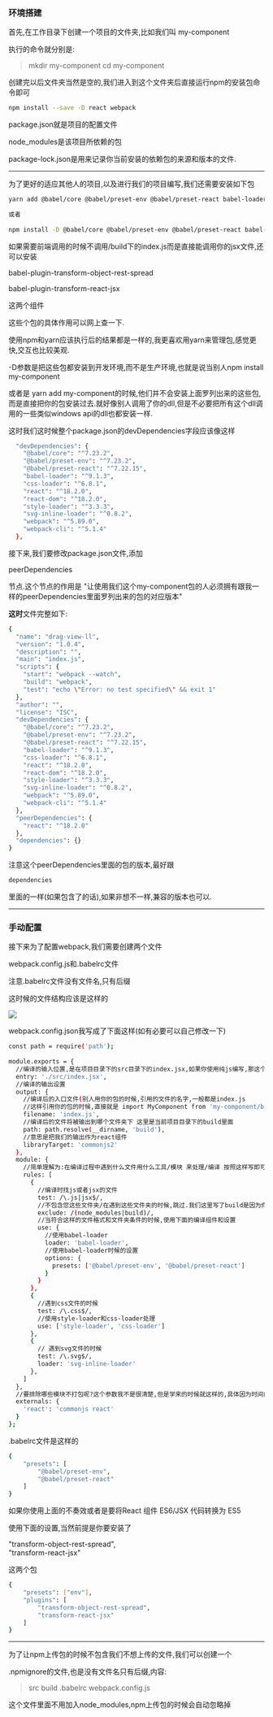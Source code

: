 ### 环境搭建

首先,在工作目录下创建一个项目的文件夹,比如我们叫 my-component

执行的命令就分别是:

> mkdir my-component
> cd my-component

创建完以后文件夹当然是空的,我们进入到这个文件夹后直接运行npm的安装包命令即可

```bash
npm install --save -D react webpack 
```

package.json就是项目的配置文件

node\_modules是该项目所依赖的包

package-lock.json是用来记录你当前安装的依赖包的来源和版本的文件.

***

为了更好的适应其他人的项目,以及进行我们的项目编写,我们还需要安装如下包

```bash
yarn add @babel/core @babel/preset-env @babel/preset-react babel-loader css-loader style-loader webpack webpack-cli -D
 
或者
 
npm install -D @babel/core @babel/preset-env @babel/preset-react babel-loader css-loader style-loader webpack webpack-cli
```

如果需要前端调用的时候不调用/build下的index.js而是直接能调用你的jsx文件,还可以安装

babel-plugin-transform-object-rest-spread

babel-plugin-transform-react-jsx

这两个组件

这些个包的具体作用可以网上查一下.

使用npm和yarn应该执行后的结果都是一样的,我更喜欢用yarn来管理包,感觉更快,交互也比较美观.

\-D参数是把这些包都安装到开发环境,而不是生产环境,也就是说当别人npm install my-component

或者是 yarn add my-component的时候,他们并不会安装上面罗列出来的这些包,而是直接把你的包安装过去.就好像别人调用了你的dll,但是不必要把所有这个dll调用的一些类似windows api的dll也都安装一样.

这时我们这时候整个package.json的devDependencies字段应该像这样

```bash
  "devDependencies": {
    "@babel/core": "^7.23.2",
    "@babel/preset-env": "^7.23.2",
    "@babel/preset-react": "^7.22.15",
    "babel-loader": "^9.1.3",
    "css-loader": "^6.8.1",
    "react": "^18.2.0",
    "react-dom": "^18.2.0",
    "style-loader": "^3.3.3",
    "svg-inline-loader": "^0.8.2",
    "webpack": "^5.89.0",
    "webpack-cli": "^5.1.4"
  },
```

接下来,我们要修改package.json文件,添加

peerDependencies

节点.这个节点的作用是 "让使用我们这个my-component包的人必须拥有跟我一样的peerDependencies里面罗列出来的包的对应版本"

**这时**文件完整如下:

```bash
{
  "name": "drag-view-ll",
  "version": "1.0.4",
  "description": "",
  "main": "index.js",
  "scripts": {
    "start": "webpack --watch",
    "build": "webpack",
    "test": "echo \"Error: no test specified\" && exit 1"
  },
  "author": "",
  "license": "ISC",
  "devDependencies": {
    "@babel/core": "^7.23.2",
    "@babel/preset-env": "^7.23.2",
    "@babel/preset-react": "^7.22.15",
    "babel-loader": "^9.1.3",
    "css-loader": "^6.8.1",
    "react": "^18.2.0",
    "react-dom": "^18.2.0",
    "style-loader": "^3.3.3",
    "svg-inline-loader": "^0.8.2",
    "webpack": "^5.89.0",
    "webpack-cli": "^5.1.4"
  },
  "peerDependencies": {
    "react": "^18.2.0"
  },
  "dependencies": {}
}
```

注意这个peerDependencies里面的包的版本,最好跟

```bash
dependencies
```

里面的一样(如果包含了的话),如果非想不一样,兼容的版本也可以.

***

### 手动配置

接下来为了配置webpack,我们需要创建两个文件

webpack.config.js和.babelrc文件

注意.babelrc文件没有文件名,只有后缀

这时候的文件结构应该是这样的

![](https://img-blog.csdnimg.cn/9e299538d0df44ff8d259cedb39ca574.png?x-oss-process=image/watermark,type_d3F5LXplbmhlaQ,shadow_50,text_Q1NETiBAQWZ0ZXJ3YXJkc18=,size_20,color_FFFFFF,t_70,g_se,x_16)

webpack.config.json我写成了下面这样(如有必要可以自己修改一下) 

```bash
const path = require('path');
 
module.exports = {
  //编译的输入位置,是在项目目录下的src目录下的index.jsx,如果你使用纯js编写,那这个文件名当然就是index.js
  entry: './src/index.jsx',
  //编译的输出设置
  output: {
    //编译后的入口文件(别人用你的包的时候,引用的文件的名字,一般都是index.js
    //这样引用你的包的时候,直接就是 import MyComponent from 'my-component/build'就自动会定位到index.js.
    filename: 'index.js',
    //编译后的文件将被输出到哪个文件夹下 这里是当前项目目录下的build里面
    path: path.resolve(__dirname, 'build'),
    //意思是把我们的输出作为react组件
    libraryTarget: 'commonjs2'
  },
  module: {
    //简单理解为:在编译过程中遇到什么文件用什么工具/模块 来处理/编译 按照这样写即可.如果是ts编写,你还需要安装更多的组件.
    rules: [
      {
        //编译时找js或者jsx的文件
        test: /\.js|jsx$/,
        //不包含您这些文件夹/在遇到这些文件夹的时候,跳过.我们这里写了build是因为你编译过后的文件会在build文件夹里面,而编译过的文件你不能也不需要再编译了.
        exclude: /(node_modules|build)/,
        //当符合这样的文件格式和文件夹条件的时候,使用下面的编译组件和设置
        use: {
          //使用babel-loader
          loader: 'babel-loader',
          //使用babel-loader时候的设置
          options: {
            presets: ['@babel/preset-env', '@babel/preset-react']
          }
        }
      },
      {
        //遇到css文件的时候
        test: /\.css$/,
        //使用style-loader和css-loader处理
        use: ['style-loader', 'css-loader']
      },
      {
        // 遇到svg文件的时候
        test: /\.svg$/,
        loader: 'svg-inline-loader'
      },
    ]
  },
  //要排除哪些模块不打包呢?这个参数我不是很清楚,但是学来的时候就这样的,具体因为时间的原因我也没有测试.
  externals: {
    'react': 'commonjs react'
  }
};
```

.babelrc文件是这样的

```bash
{
    "presets": [
        "@babel/preset-env",
        "@babel/preset-react"
    ]
}
```

如果你使用上面的不奏效或者是要将React 组件 ES6/JSX 代码转换为 ES5

使用下面的设置,当然前提是你要安装了

"transform-object-rest-spread",\
"transform-react-jsx"

这两个包

```bash
{
    "presets": ["env"],
    "plugins": [
        "transform-object-rest-spread",
        "transform-react-jsx"
    ]
}
```

***

为了让npm上传包的时候不包含我们不想上传的文件,我们可以创建一个

.npmignore的文件,也是没有文件名只有后缀,内容:

> src
> build
> .babelrc
> webpack.config.js

这个文件里面不用加入node\_modules,npm上传包的时候会自动忽略掉
